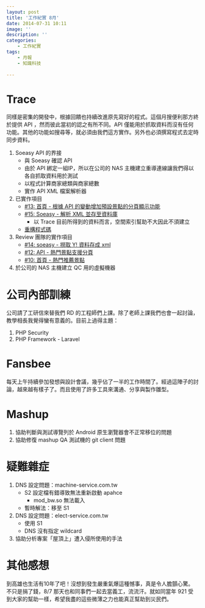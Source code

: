 ```yaml
---
layout: post
title: '工作紀實 8月'
date: 2014-07-31 10:11
image: ''
description: ''
categories:
    - 工作紀實
tags:
    - 月報
    - 知識科技
 
---
```

# Trace

同樣是密集的開發中，根據回饋也持續改進原先寫好的程式。這個月搜便利那方終於提供 API ，然而彼此當初的認之有所不同。API 僅能用於抓取資料而沒有任何功能。其他的功能如搜尋等，就必須由我們這方實作。另外也必須撰寫程式去定時同步資料。

1. Soeasy API 的界接
   * 與 Soeasy 確認 API
   * 由於 API 綁定一組IP，所以在公司的 NAS 主機建立重導連線讓我們得以各自抓取資料用於測試
   * 以程式計算商家總類與商家總數
   * 實作 API XML 檔案解析器
1. 已實作項目
   * [#13: 首頁 - 根據 API 的變動增加預設景點的分頁顯示功能](https://bitbucket.org/flashaim-trace-team/trace/issue/13)
   * [#15: Soeasy - 解析 XML 並存至資料庫](https://bitbucket.org/flashaim-trace-team/trace/issue/15)
       - 以 Trace 目前所得到的資料而言，空間索引幫助不大因此不須建立
   * [重構程式碼](https://bitbucket.org/flashaim-trace-team/trace/issue/3)
1. Review 團隊的實作項目
   * [#14: soeasy - 撈取 Y! 資料存成 xml](https://bitbucket.org/flashaim-trace-team/trace/issue/14)
   * [#12: API - 熱門景點支援分頁](https://bitbucket.org/flashaim-trace-team/trace/issue/12)
   * [#10: 首頁 - 熱門推薦景點](https://bitbucket.org/flashaim-trace-team/trace/issue/10)
1. 於公司的 NAS 主機建立 QC 用的虛擬機器

# 公司內部訓練

公司請了工研信來替我們 RD 的工程師們上課。除了老師上課我們也會一起討論，教學相長我覺得蠻有意義的。目前上過得主題：
1. PHP Security
2. PHP Framework - Laravel

# Fansbee

每天上午持續參加發想與設計會議，幾乎佔了一半的工作時間了。經過這陣子的討論，越來越有樣子了。而且使用了許多工具來溝通、分享與製作雛型。

# Mashup

1. 協助判斷與測試導覽列於 Android 原生瀏覽器會不正常移位的問題
1. 協助修復 mashup QA 測試機的 git client 問題

# 疑難雜症

1. DNS 設定問題：machine-service.com.tw
   * S2 設定檔有錯導致無法重新啟動 apahce
      - mod\_bw.so 無法載入
   * 暫時解法：移至 S1
1. DNS 設定問題：elect-service.com.tw
   * 使用 S1
   * DNS 沒有指定 wildcard
1. 協助分析專案「屋頂上」遭入侵所使用的手法

# 其他感想

到高雄也生活有10年了吧！沒想到發生嚴重氣爆這種憾事，真是令人膽顫心驚。不只是捐了錢，8/7 那天也和同事們一起去當義工，流流汗。就如同當年 921 受到大家的幫助一樣，希望我盡的這些微薄之力也能真正幫助到災民們。

